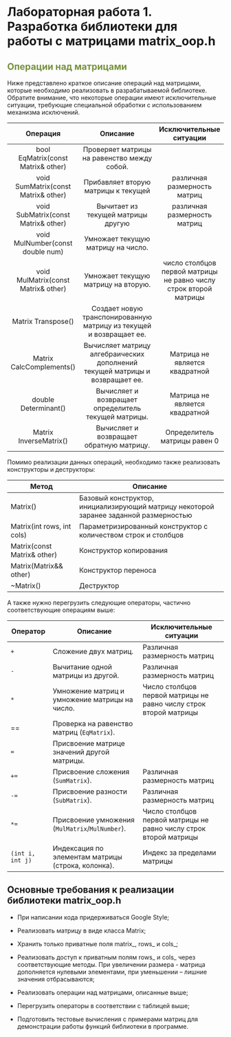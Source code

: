 # Лабораторная работа 1. Разработка библиотеки для работы с матрицами matrix_oop.h

## <font color="#76923c">Операции над матрицами</font>

Ниже представлено краткое описание операций над матрицами, которые необходимо реализовать в разрабатываемой библиотеке. Обратите внимание, что некоторые операции имеют исключительные ситуации, требующие специальной обработки с использованием механизма исключений.

|              Операция               |                                   Описание                                   |                      Исключительные ситуации                      |
|:-----------------------------------:|:----------------------------------------------------------------------------:|:-----------------------------------------------------------------:|
| bool EqMatrix(const Matrix& other)  |                 Проверяет матрицы на равенство между собой.                  |                                                                   |
| void SumMatrix(const Matrix& other) |                     Прибавляет вторую матрицы к текущей                      |                   различная размерность матриц                    |
| void SubMatrix(const Matrix& other) |                      Вычитает из текущей матрицы другую                      |                   различная размерность матриц                    |
|  void MulNumber(const double num)   |                      Умножает текущую матрицу на число.                      |                                                                   |
| void MulMatrix(const Matrix& other) |                     Умножает текущую матрицу на вторую.                      | число столбцов первой матрицы не равно числу строк второй матрицы |
|         Matrix Transpose()          |     Создает новую транспонированную матрицу из текущей и возвращает ее.      |                                                                   |
|      Matrix CalcComplements()       | Вычисляет матрицу алгебраических дополнений текущей матрицы и возвращает ее. |                  Матрица не является квадратной                   |
|        double Determinant()         |             Вычисляет и возвращает определитель текущей матрицы.             |                  Матрица не является квадратной                   |
|       Matrix InverseMatrix()        |                   Вычисляет и возвращает обратную матрицу.                   |                   Определитель матрицы равен 0                    |

Помимо реализации данных операций, необходимо также реализовать конструкторы и деструкторы:

| **Метод**                   | **Описание**                                                                          |
| --------------------------- | ------------------------------------------------------------------------------------- |
| Matrix()                    | Базовый конструктор, инициализирующий матрицу некоторой заранее заданной размерностью |
| Matrix(int rows, int cols)  | Параметризированный конструктор с количеством строк и столбцов                        |
| Matrix(const Matrix& other) | Конструктор копирования                                                               |
| Matrix(Matrix&& other)      | Конструктор переноса                                                                  |
| ~Matrix()                   | Деструктор                                                                            |
А также нужно перегрузить следующие операторы, частично соответствующие операциям выше:

| **Оператор**     | **Описание**                                       | **Исключительные ситуации**                                       |
| ---------------- | -------------------------------------------------- | ----------------------------------------------------------------- |
| `+`              | Сложение двух матриц.                              | Различная размерность матриц                                      |
| `-`              | Вычитание одной матрицы из другой.                 | Различная размерность матриц                                      |
| `*`              | Умножение матриц и умножение матрицы на число.     | Число столбцов первой матрицы не равно числу строк второй матрицы |
| ==               | Проверка на равенство матриц (`EqMatrix`).         |                                                                   |
| `=`              | Присвоение матрице значений другой матрицы.        |                                                                   |
| `+=`             | Присвоение сложения (`SumMatrix`).                 | Различная размерность матриц                                      |
| `-=`             | Присвоение разности (`SubMatrix`).                 | Различная размерность матриц                                      |
| `*=`             | Присвоение умножения (`MulMatrix`/`MulNumber`).    | Число столбцов первой матрицы не равно числу строк второй матрицы |
| `(int i, int j)` | Индексация по элементам матрицы (строка, колонка). | Индекс за пределами матрицы                                       |

## Основные требования к реализации библиотеки matrix_oop.h

- При написании кода придерживаться Google Style;

- Реализовать матрицу в виде класса Matrix;

- Хранить только приватные поля matrix_, rows_ и cols_;

- Реализовать доступ к приватным полям rows_ и cols_ через соответствующие методы. При увеличении размера - матрица дополняется нулевыми элементами, при уменьшении – лишние значения отбрасываются;

- Реализовать операции над матрицами, описанные выше;

- Перегрузить операторы в соответствии с таблицей выше;

- Подготовить тестовые вычисления с примерами матриц для демонстрации работы функций библиотеки в программе.
